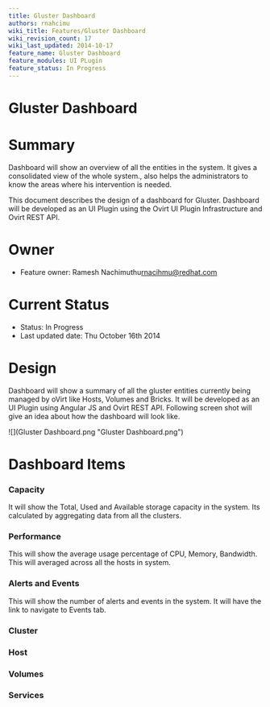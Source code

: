 ```yaml
---
title: Gluster Dashboard
authors: rnahcimu
wiki_title: Features/Gluster Dashboard
wiki_revision_count: 17
wiki_last_updated: 2014-10-17
feature_name: Gluster Dashboard
feature_modules: UI PLugin
feature_status: In Progress
---
```


# Gluster Dashboard

# Summary

Dashboard will show an overview of all the entities in the system. It gives a consolidated view of the whole system., also helps the administrators to know the areas where his intervention is needed.

This document describes the design of a dashboard for Gluster. Dashboard will be developed as an UI Plugin using the Ovirt UI Plugin Infrastructure and Ovirt REST API.

# Owner

*   Feature owner: Ramesh Nachimuthu<rnacihmu@redhat.com>

# Current Status

*   Status: In Progress
*   Last updated date: Thu October 16th 2014

# Design

Dashboard will show a summary of all the gluster entities currently being managed by oVirt like Hosts, Volumes and Bricks. It will be developed as an UI Plugin using Angular JS and Ovirt REST API. Following screen shot will give an idea about how the dashboard will look like.

![](Gluster Dashboard.png "Gluster Dashboard.png")

# Dashboard Items

### Capacity

It will show the Total, Used and Available storage capacity in the system. Its calculated by aggregating data from all the clusters.

### Performance

This will show the average usage percentage of CPU, Memory, Bandwidth. This will averaged across all the hosts in system.

### Alerts and Events

This will show the number of alerts and events in the system. It will have the link to navigate to Events tab.

### Cluster

### Host

### Volumes

### Services
